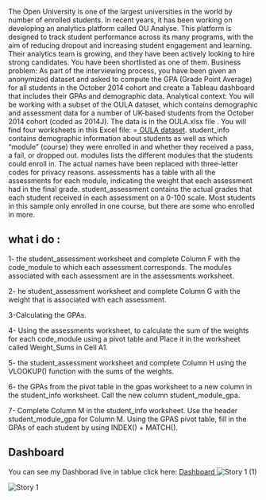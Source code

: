The Open University is one of the largest universities in the world by number of enrolled students. In recent years, it has been working on developing an analytics platform called OU Analyse. This platform is designed to track student performance across its many programs, with the aim of reducing dropout and increasing student engagement and learning. Their analytics team is growing, and they have been actively looking to hire strong candidates. You have been shortlisted as one of them.
Business problem: As part of the interviewing process, you have been given an anonymized dataset and asked to compute the GPA (Grade Point Average) for all students in the October 2014 cohort and create a Tableau dashboard that includes their GPAs and demographic data.
Analytical context: You will be working with a subset of the OULA dataset, which contains demographic and assessment data for a number of UK-based students from the October 2014 cohort (coded as 2014J). The data is in the OULA.xlsx file . You will find four worksheets in this Excel file: =<a href="https://github.com/Huna96/Dashboard/blob/main/OULA.xlsx"> OULA dataset</a>.
student_info contains demographic information about students as well as which “module” (course) they were enrolled in and whether they received a pass, a fail, or dropped out.
modules lists the different modules that the students could enroll in. The actual names have been replaced with three-letter codes for privacy reasons.
assessments has a table with all the assessments for each module, indicating the weight that each assessment had in the final grade.
student_assessment contains the actual grades that each student received in each assessment on a 0-100 scale. Most students in this sample only enrolled in one course, but there are some who enrolled in more.
## what i do : 
1- the student_assessment worksheet and complete Column F with the code_module to which each assessment corresponds. The modules associated with each assessment are in the assessments worksheet.

2- he student_assessment worksheet and complete Column G with the weight that is associated with each assessment.

3-Calculating the GPAs.

4- Using the assessments worksheet, to calculate the sum of the weights for each code_module using a pivot table and Place it in the worksheet called Weight_Sums in Cell A1.

5- the student_assessment worksheet and complete Column H using the VLOOKUP() function with the sums of the weights.

6- the GPAs from the pivot table in the gpas worksheet to a new column in the student_info worksheet. Call the new column student_module_gpa.

7- Complete Column M in the student_info worksheet. Use the header student_module_gpa for Column M. Using the GPAS pivot table, fill in the GPAs of each student by using INDEX() + MATCH().



## Dashboard
You can see my Dashborad live in tablue click here: <a href="https://public.tableau.com/views/Book1_17337794497980/Story1?:language=en-US&:sid=&:redirect=auth&:display_count=n&:origin=viz_share_link"> Dashboard </a>
![Story 1 (1)](https://github.com/user-attachments/assets/8b21d6e7-5ac1-4ffe-a935-7dd6fdca5851)

![Story 1](https://github.com/user-attachments/assets/2abbb469-8357-4daa-babd-2daa60a3b112)
